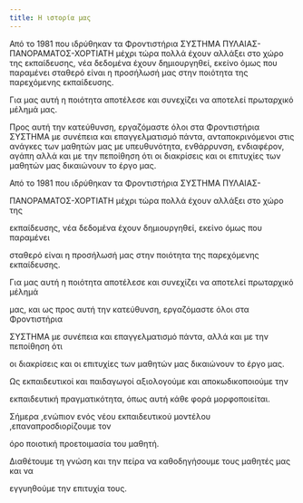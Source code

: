 ```yaml
---
title: Η ιστορία μας
---
```

Από το 1981 που ιδρύθηκαν τα Φροντιστήρια ΣΥΣΤΗΜΑ ΠΥΛΑΙΑΣ-ΠΑΝΟΡΑΜΑΤΟΣ-ΧΟΡΤΙΑΤΗ μέχρι τώρα πολλά έχουν αλλάξει στο χώρο της εκπαίδευσης, νέα δεδομένα έχουν δημιουργηθεί, εκείνο όμως που παραμένει σταθερό είναι η προσήλωσή μας στην ποιότητα της παρεχόμενης εκπαίδευσης.

Για μας αυτή η ποιότητα αποτέλεσε και συνεχίζει να αποτελεί πρωταρχικό μέλημά μας.

Προς αυτή την κατεύθυνση, εργαζόμαστε όλοι στα Φροντιστήρια ΣΥΣΤΗΜΑ με συνέπεια και επαγγελματισμό πάντα, ανταποκρινόμενοι στις ανάγκες
των μαθητών μας με υπευθυνότητα, ενθάρρυνση, ενδιαφέρον, αγάπη αλλά και με την πεποίθηση ότι οι διακρίσεις και οι επιτυχίες των μαθητών μας δικαιώνουν το έργο μας.

Από το 1981 που ιδρύθηκαν τα Φροντιστήρια ΣΥΣΤΗΜΑ ΠΥΛΑΙΑΣ-

ΠΑΝΟΡΑΜΑΤΟΣ-ΧΟΡΤΙΑΤΗ μέχρι τώρα πολλά έχουν αλλάξει στο χώρο της

εκπαίδευσης, νέα δεδομένα έχουν δημιουργηθεί, εκείνο όμως που παραμένει

σταθερό είναι η προσήλωσή μας στην ποιότητα της παρεχόμενης εκπαίδευσης.

Για μας αυτή η ποιότητα αποτέλεσε και συνεχίζει να αποτελεί πρωταρχικό μέλημά

μας, και ως προς αυτή την κατεύθυνση, εργαζόμαστε όλοι στα Φροντιστήρια

ΣΥΣΤΗΜΑ με συνέπεια και επαγγελματισμό πάντα, αλλά και με την πεποίθηση ότι

οι διακρίσεις και οι επιτυχίες των μαθητών μας δικαιώνουν το έργο μας.

Ως εκπαιδευτικοί και παιδαγωγοί αξιολογούμε και αποκωδικοποιούμε την

εκπαιδευτική πραγματικότητα, όπως αυτή κάθε φορά μορφοποιείται.

Σήμερα ,ενώπιον ενός νέου εκπαιδευτικού μοντέλου ,επαναπροσδιορίζουμε τον

όρο ποιοτική προετοιμασία του μαθητή.

Διαθέτουμε τη γνώση και την πείρα να καθοδηγήσουμε τους μαθητές μας και να

εγγυηθούμε την επιτυχία τους.